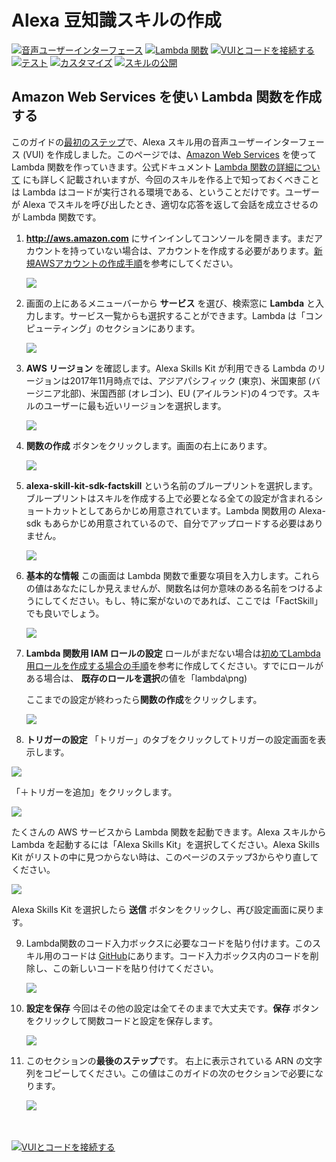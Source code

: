 # Alexa 豆知識スキルの作成
[![音声ユーザーインターフェース](https://m.media-amazon.com/images/G/01/mobile-apps/dex/alexa/alexa-skills-kit/jp/tutorials/navigation/1-locked.png)](1-voice-user-interface.md)
[![Lambda 関数](https://m.media-amazon.com/images/G/01/mobile-apps/dex/alexa/alexa-skills-kit/jp/tutorials/navigation/2-on.png)](2-lambda-function.md)
[![VUIとコードを接続する](https://m.media-amazon.com/images/G/01/mobile-apps/dex/alexa/alexa-skills-kit/jp/tutorials/navigation/3-off.png)](3-connect-vui-to-code.md)
[![テスト](https://m.media-amazon.com/images/G/01/mobile-apps/dex/alexa/alexa-skills-kit/jp/tutorials/navigation/4-off.png)](4-testing.md)
[![カスタマイズ](https://m.media-amazon.com/images/G/01/mobile-apps/dex/alexa/alexa-skills-kit/jp/tutorials/navigation/5-off.png)](5-customization.md)
[![スキルの公開](https://m.media-amazon.com/images/G/01/mobile-apps/dex/alexa/alexa-skills-kit/jp/tutorials/navigation/6-off.png)](6-publication.md)

## Amazon Web Services を使い Lambda 関数を作成する

このガイドの[最初のステップ](1-voice-user-interface.md)で、Alexa スキル用の音声ユーザーインターフェース (VUI) を作成しました。このページでは、[Amazon Web Services](http://aws.amazon.com) を使って Lambda 関数を作っていきます。公式ドキュメント [Lambda 関数の詳細について](http://aws.amazon.com/lambda) にも詳しく記載されいますが、今回のスキルを作る上で知っておくべきことは Lambda はコードが実行される環境である、ということだけです。ユーザーが Alexa でスキルを呼び出したとき、適切な応答を返して会話を成立させるのが Lambda 関数です。

1.  **http://aws.amazon.com** にサインインしてコンソールを開きます。まだアカウントを持っていない場合は、アカウントを作成する必要があります。[新規AWSアカウントの作成手順](../set-up-aws.md)を参考にしてください。

	![](https://m.media-amazon.com/images/G/01/mobile-apps/dex/alexa/alexa-skills-kit/jp/tutorials/fact/2-1-sign-in-to-the-console.png)

2.  画面の上にあるメニューバーから **サービス** を選び、検索窓に **Lambda** と入力します。サービス一覧からも選択することができます。Lambda は「コンピューティング」のセクションにあります。

	![](https://m.media-amazon.com/images/G/01/mobile-apps/dex/alexa/alexa-skills-kit/jp/tutorials/fact/2-2-services-lambda.png)

3.  **AWS リージョン** を確認します。Alexa Skills Kit が利用できる Lambda のリージョンは2017年11月時点では、アジアパシフィック (東京)、米国東部 (バージニア北部)、米国西部 (オレゴン)、EU (アイルランド)の４つです。スキルのユーザーに最も近いリージョンを選択します。

    ![](https://m.media-amazon.com/images/G/01/mobile-apps/dex/alexa/alexa-skills-kit/jp/tutorials/fact/2-3-check-region.png)

4.  **関数の作成** ボタンをクリックします。画面の右上にあります。

    ![](https://m.media-amazon.com/images/G/01/mobile-apps/dex/alexa/alexa-skills-kit/jp/tutorials/fact/2-4-create-a-lambda-function.png)

5.  **alexa-skill-kit-sdk-factskill** という名前のブループリントを選択します。 ブループリントはスキルを作成する上で必要となる全ての設定が含まれるショートカットとしてあらかじめ用意されています。Lambda 関数用の Alexa-sdk もあらかじめ用意されているので、自分でアップロードする必要はありません。

    ![](https://m.media-amazon.com/images/G/01/mobile-apps/dex/alexa/alexa-skills-kit/jp/tutorials/fact/2-5-blueprint.png)


6.  **基本的な情報** この画面は Lambda 関数で重要な項目を入力します。これらの値はあなたにしか見えませんが、関数名は何か意味のある名前をつけるようにしてください。もし、特に案がないのであれば、ここでは「FactSkill」でも良いでしょう。

    ![](https://m.media-amazon.com/images/G/01/mobile-apps/dex/alexa/alexa-skills-kit/jp/tutorials/fact/2-7-configure-your-function.png)

7.  **Lambda 関数用 IAM ロールの設定**  ロールがまだない場合は[初めてLambda用ロールを作成する場合の手順](../lambda-role.md)を参考に作成してください。すでにロールがある場合は、 **既存のロールを選択**の値を「lambda\png)

	ここまでの設定が終わったら**関数の作成**をクリックします。

	![](https://m.media-amazon.com/images/G/01/mobile-apps/dex/alexa/alexa-skills-kit/jp/tutorials/fact/2-4-create-a-lambda-function.png)

8.  **トリガーの設定** 「トリガー」のタブをクリックしてトリガーの設定画面を表示します。

   ![](https://m.media-amazon.com/images/G/01/mobile-apps/dex/alexa/alexa-skills-kit/jp/tutorials/fact/2-7b-switch_to_trigger.png)
	
  「＋トリガーを追加」をクリックします。
	
   ![](https://m.media-amazon.com/images/G/01/mobile-apps/dex/alexa/alexa-skills-kit/jp/tutorials/fact/2-7c-add_a_trigger.png)

   たくさんの AWS サービスから Lambda 関数を起動できます。Alexa スキルから Lambda を起動するには「Alexa Skills Kit」を選択してください。Alexa Skills Kit がリストの中に見つからない時は、このページのステップ3からやり直してください。

   ![](https://m.media-amazon.com/images/G/01/mobile-apps/dex/alexa/alexa-skills-kit/jp/tutorials/fact/2-6-configure-your-trigger.png)

   Alexa Skills Kit を選択したら **送信** ボタンをクリックし、再び設定画面に戻ります。


9.  Lambda関数のコード入力ボックスに必要なコードを貼り付けます。このスキル用のコードは [GitHub](../src/index.js)にあります。コード入力ボックス内のコードを削除し、この新しいコードを貼り付けてください。

	![](https://m.media-amazon.com/images/G/01/mobile-apps/dex/alexa/alexa-skills-kit/jp/tutorials/fact/2-9-paste-lambda-code.png)

10. **設定を保存** 今回はその他の設定は全てそのままで大丈夫です。**保存** ボタンをクリックして関数コードと設定を保存します。

    ![](https://m.media-amazon.com/images/G/01/mobile-apps/dex/alexa/alexa-skills-kit/jp/tutorials/fact/2-10-save-button.png)

11. このセクションの**最後のステップ**です。 右上に表示されている ARN の文字列をコピーしてください。この値はこのガイドの次のセクションで必要になります。

    ![](https://m.media-amazon.com/images/G/01/mobile-apps/dex/alexa/alexa-skills-kit/jp/tutorials/fact/2-12-copy-ARN._NEW_.png)

<br/><br/>
[![VUIとコードを接続する](https://m.media-amazon.com/images/G/01/mobile-apps/dex/alexa/alexa-skills-kit/jp/tutorials/general/buttons/button_next_connect_vui_to_code.png)](3-connect-vui-to-code.md)